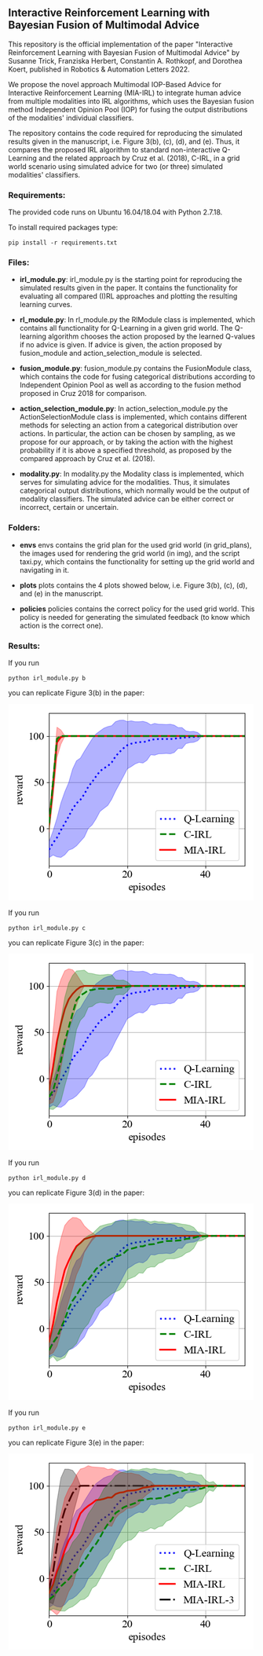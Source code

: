 ## Interactive Reinforcement Learning with Bayesian Fusion of Multimodal Advice


This repository is the official implementation of the paper "Interactive Reinforcement Learning with Bayesian Fusion of Multimodal Advice" by Susanne Trick, Franziska Herbert, Constantin A. Rothkopf, and Dorothea Koert, published in Robotics & Automation Letters 2022.

We propose the novel approach Multimodal IOP-Based Advice for Interactive Reinforcement Learning (MIA-IRL) to integrate human advice from multiple modalities into IRL algorithms, which uses the Bayesian fusion method Independent Opinion Pool (IOP) for fusing the output distributions of the modalities' individual classifiers.

The repository contains the code required for reproducing the simulated results given in the manuscript, i.e. Figure 3(b), (c), (d), and (e). Thus, it compares the proposed IRL algorithm to standard non-interactive Q-Learning and the related approach by Cruz et al. (2018), C-IRL, in a grid world scenario using simulated advice for two (or three) simulated modalities' classifiers.



### Requirements:

The provided code runs on Ubuntu 16.04/18.04 with Python 2.7.18.

To install required packages type:

	pip install -r requirements.txt



### Files:

- **irl_module.py**:
irl_module.py is the starting point for reproducing the simulated results given in the paper. It contains the functionality for evaluating all compared (I)RL approaches and plotting the resulting learning curves.

- **rl_module.py**:
In rl_module.py the RlModule class is implemented, which contains all functionality for Q-Learning in a given grid world. The Q-learning algorithm chooses the action proposed by the learned Q-values if no advice is given. If advice is given, the action proposed by fusion_module and action_selection_module is selected. 

- **fusion_module.py**:
fusion_module.py contains the FusionModule class, which contains the code for fusing categorical distributions according to Independent Opinion Pool as well as according to the fusion method proposed in Cruz 2018 for comparison.

- **action_selection_module.py**:
In action_selection_module.py the ActionSelectionModule class is implemented, which contains different methods for selecting an action from a categorical distribution over actions. In particular, the action can be chosen by sampling, as we propose for our approach, or by taking the action with the highest probability if it is above a specified threshold, as proposed by the compared approach by Cruz et al. (2018).

- **modality.py**:
In modality.py the Modality class is implemented, which serves for simulating advice for the modalities. Thus, it simulates categorical output distributions, which normally would be the output of modality classifiers. The simulated advice can be either correct or incorrect, certain or uncertain.


### Folders:

- **envs**
envs contains the grid plan for the used grid world (in grid_plans), the images used for rendering the grid world (in img), and the script taxi.py, which contains the functionality for setting up the grid world and navigating in it.

- **plots**
plots contains the 4 plots showed below, i.e. Figure 3(b), (c), (d), and (e) in the manuscript.

- **policies**
policies contains the correct policy for the used grid world. This policy is needed for generating the simulated feedback (to know which action is the correct one).



### Results:

If you run

	python irl_module.py b

you can replicate Figure 3(b) in the paper:

![](plots/figure_3b.png)


If you run 

	python irl_module.py c

you can replicate Figure 3(c) in the paper:

![](plots/figure_3c.png)


If you run 

	python irl_module.py d

you can replicate Figure 3(d) in the paper:

![](plots/figure_3d.png)

If you run 

	python irl_module.py e

you can replicate Figure 3(e) in the paper:

![](plots/figure_3e.png)
